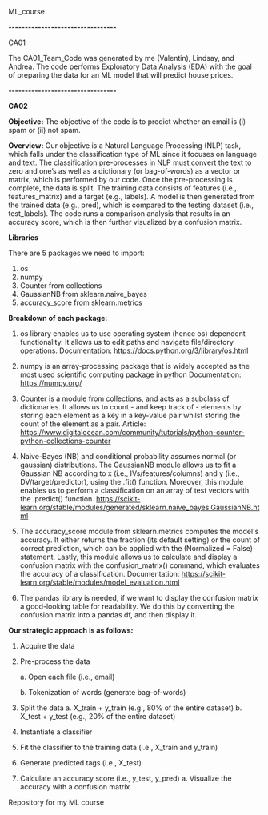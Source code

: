 ML_course

**---------------------------------**

CA01

The CA01_Team_Code was generated by me (Valentin), Lindsay, and Andrea.
The code performs Exploratory Data Analysis (EDA) with the goal of preparing the data for an ML model that will predict house prices.

**---------------------------------**

**CA02**

**Objective:** The objective of the code is to predict whether an email is (i) spam or (ii) not spam.

**Overview:** Our objective is a Natural Language Processing (NLP) task, which falls under the classification type of ML since it focuses on language and text. The classification pre-processes in NLP must convert the text to zero and one’s as well as a dictionary (or bag-of-words) as a vector or matrix, which is performed by our code. Once the pre-processing is complete, the data is split. The training data consists of features (i.e., features_matrix) and a target (e.g., labels). A model is then generated from the trained data (e.g., pred), which is compared to the testing dataset (i.e., test_labels). The code runs a comparison analysis that results in an accuracy score, which is then further visualized by a confusion matrix.

**Libraries**

There are 5 packages we need to import:
1. os
2. numpy
3. Counter from collections
4. GaussianNB from sklearn.naive_bayes
5. accuracy_score from sklearn.metrics

**Breakdown of each package:**
1. os library enables us to use operating system (hence os) dependent functionality. It allows us to edit paths and navigate file/directory operations.
    Documentation: https://docs.python.org/3/library/os.html

2. numpy is an array-processing package that is widely accepted as the most used scientific computing package in python
    Documentation: https://numpy.org/
    
3. Counter is a module from collections, and acts as a subclass of dictionaries. It allows us to count - and keep track of - elements by storing each element as a key in a key-value pair whilst storing the count of the element as a pair.
    Article: https://www.digitalocean.com/community/tutorials/python-counter-python-collections-counter
    
4. Naive-Bayes (NB) and conditional probability assumes normal (or gaussian) distributions. The GaussianNB module allows us to fit a Gaussian NB according to x (i.e., IVs/features/columns) and y (i.e., DV/target/predictor), using the .fit() function. Moreover, this module enables us to perform a classification on an array of test vectors with the .predict() function.
    https://scikit-learn.org/stable/modules/generated/sklearn.naive_bayes.GaussianNB.html
    
5. The accuracy_score module from sklearn.metrics computes the model's accuracy. It either returns the fraction (its default setting) or the count of correct prediction, which can be applied with the (Normalized = False) statement. Lastly, this module allows us to calculate and display a confusion matrix with the confusion_matrix() command, which evaluates the accuracy of a classification.
    Documentation: https://scikit-learn.org/stable/modules/model_evaluation.html

6. The pandas library is needed, if we want to display the confusion matrix a good-looking table for readability. We do this by converting the confusion matrix into a pandas df, and then display it.

**Our strategic approach is as follows:**
1.	Acquire the data
2.	Pre-process the data

    a.	Open each file (i.e., email)

    b.	Tokenization of words (generate bag-of-words)

3.	Split the data
    a.	X_train + y_train (e.g., 80% of the entire dataset)
    b.	X_test + y_test (e.g., 20% of the entire dataset)
4.	Instantiate a classifier
5.	Fit the classifier to the training data (i.e., X_train and y_train)
6.	Generate predicted tags (i.e., X_test)
7.	Calculate an accuracy score (i.e., y_test, y_pred)
    a.	Visualize the accuracy with a confusion matrix 


Repository for my ML course

